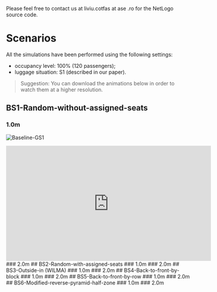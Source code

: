 Please feel free to contact us at liviu.cotfas at ase .ro for the NetLogo source code. 

# Scenarios

All the simulations have been performed using the following settings:
- occupancy level: 100% (120 passengers);
- luggage situation: S1 (described in our paper).

> Suggestion: You can download the animations below in order to watch them at a higher resolution.

## BS1-Random-without-assigned-seats
### 1.0m
![Baseline-GS1](recordings/Baseline-GS1.gif)
<iframe width="560" height="315" src="https://www.youtube.com/embed/Y2aczqklfV0" frameborder="0" allow="accelerometer; autoplay; encrypted-media; gyroscope; picture-in-picture" allowfullscreen></iframe>
### 2.0m
## BS2-Random-with-assigned-seats
### 1.0m
### 2.0m
## BS3-Outside-in (WILMA)
### 1.0m
### 2.0m
## BS4-Back-to-front-by-block
### 1.0m
### 2.0m
## BS5-Back-to-front-by-row
### 1.0m
### 2.0m
## BS6-Modified-reverse-pyramid-half-zone
### 1.0m
### 2.0m
